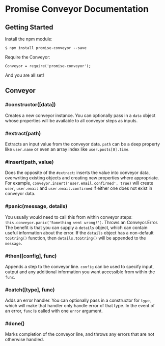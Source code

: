 # Promise Conveyor Documentation

## Getting Started
Install the npm module:
```
$ npm install promise-conveyor --save
```
Require the Conveyor:
```
Conveyor = require('promise-conveyor');
```
And you are all set!

## Conveyor

### #constructor([data])
Creates a new conveyor instance. You can optionally pass in a `data` object whose properties will be available to all conveyor steps as inputs.

### #extract(path)
Extracts an input value from the conveyor data. `path` can be a deep property like `user.name` or even an array index like `user.posts[0].time`.

### #insert(path, value)
Does the opposite of the `#extract`: inserts the value into conveyor data, overwriting existing objects and creating new properties where appropriate. For example, `conveyor.insert('user.email.confirmed', true)` will create `user`, `user.email` and `user.email.confirmed` if either one does not exist in conveyor data.

### #panic(message, details)
You usually would need to call this from within conveyor steps: `this.conveyor.panic('Something went wrong!')`. Throws an Conveyor.Error. The benefit is that you can supply a `details` object, which can contain useful information about the error. If the `details` object has a non-default `toString()` function, then `details.toString()` will be appended to the `message`.

### #then([config], func)
Appends a step to the conveyor line. `config` can be used to specify input, output and any additional information you want accessible from within the `func`.

### #catch([type], func)
Adds an error handler. You can optionally pass in a constructor for `type`, which will make that handler only handle error of that type. In the event of an error, `func` is called with one `error` argument.

### #done()
Marks completion of the conveyor line, and throws any errors that are not otherwise handled.
